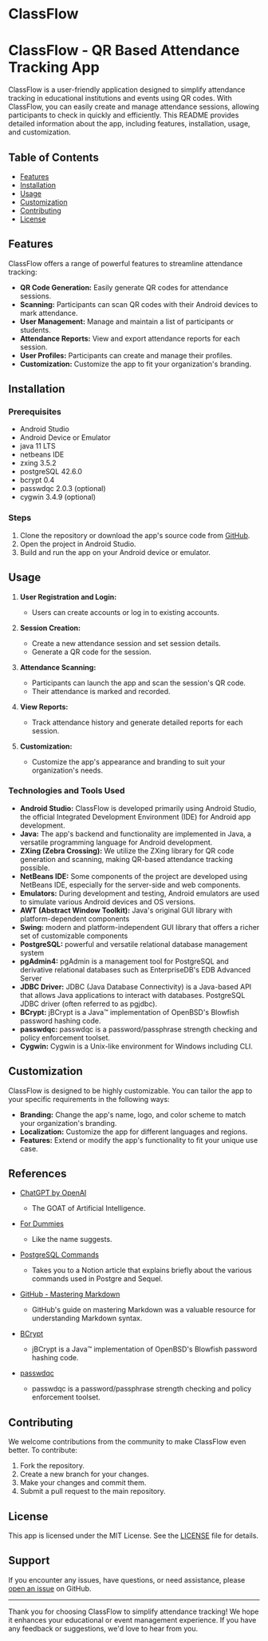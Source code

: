 # ClassFlow
# ClassFlow - QR Based Attendance Tracking App

ClassFlow is a user-friendly application designed to simplify attendance tracking in educational institutions and events using QR codes. With ClassFlow, you can easily create and manage attendance sessions, allowing participants to check in quickly and efficiently. This README provides detailed information about the app, including features, installation, usage, and customization.

## Table of Contents

- [Features](#features)
- [Installation](#installation)
- [Usage](#usage)
- [Customization](#customization)
- [Contributing](#contributing)
- [License](#license)

## Features

ClassFlow offers a range of powerful features to streamline attendance tracking:

- **QR Code Generation:** Easily generate QR codes for attendance sessions.
- **Scanning:** Participants can scan QR codes with their Android devices to mark attendance.
- **User Management:** Manage and maintain a list of participants or students.
- **Attendance Reports:** View and export attendance reports for each session.
- **User Profiles:** Participants can create and manage their profiles.
- **Customization:** Customize the app to fit your organization's branding.

## Installation

### Prerequisites

- Android Studio
- Android Device or Emulator
- java 11 LTS
- netbeans IDE
- zxing 3.5.2
- postgreSQL 42.6.0
- bcrypt 0.4
- passwdqc 2.0.3 (optional)
- cygwin 3.4.9 (optional)

### Steps

1. Clone the repository or download the app's source code from [GitHub](https://github.com/Gaoh19/ClassFlow.git).
2. Open the project in Android Studio.
3. Build and run the app on your Android device or emulator.

## Usage

1. **User Registration and Login:**
   - Users can create accounts or log in to existing accounts.

2. **Session Creation:**
   - Create a new attendance session and set session details.
   - Generate a QR code for the session.

3. **Attendance Scanning:**
   - Participants can launch the app and scan the session's QR code.
   - Their attendance is marked and recorded.

4. **View Reports:**
   - Track attendance history and generate detailed reports for each session.

5. **Customization:**
   - Customize the app's appearance and branding to suit your organization's needs.

### Technologies and Tools Used

- **Android Studio:** ClassFlow is developed primarily using Android Studio, the official Integrated Development Environment (IDE) for Android app development.
- **Java:** The app's backend and functionality are implemented in Java, a versatile programming language for Android development.
- **ZXing (Zebra Crossing):** We utilize the ZXing library for QR code generation and scanning, making QR-based attendance tracking possible.
- **NetBeans IDE:** Some components of the project are developed using NetBeans IDE, especially for the server-side and web components.
- **Emulators:** During development and testing, Android emulators are used to simulate various Android devices and OS versions.
- **AWT (Abstract Window Toolkit):** Java's original GUI library with platform-dependent components
- **Swing:** modern and platform-independent GUI library that offers a richer set of customizable components
- **PostgreSQL:** powerful and versatile relational database management system 
- **pgAdmin4:** pgAdmin is a management tool for PostgreSQL and derivative relational databases such as EnterpriseDB's EDB Advanced Server
- **JDBC Driver:** JDBC (Java Database Connectivity) is a Java-based API that allows Java applications to interact with databases. PostgreSQL JDBC driver (often referred to as pgjdbc).
- **BCrypt:** jBCrypt is a Java™ implementation of OpenBSD's Blowfish password hashing code.
- **passwdqc:** passwdqc is a password/passphrase strength checking and policy enforcement toolset.
- **Cygwin:** Cygwin is a Unix-like environment for Windows including CLI.

## Customization

ClassFlow is designed to be highly customizable. You can tailor the app to your specific requirements in the following ways:

- **Branding:** Change the app's name, logo, and color scheme to match your organization's branding.
- **Localization:** Customize the app for different languages and regions.
- **Features:** Extend or modify the app's functionality to fit your unique use case.

## References

- [ChatGPT by OpenAI](https://www.openai.com/research/chatgpt)
  - The GOAT of Artificial Intelligence.

- [For Dummies](https://deadgawk.notion.site/ClassFlow-QR-Based-Attendance-Tracking-App-7e6b84cc3b3948cb847678906e833c94?pvs=4)
  - Like the name suggests.

- [PostgreSQL Commands](https://deadgawk.notion.site/PostgreSQL-Commands-c190b7c5408347fe99e494f2545c020a?pvs=4)
  - Takes you to a Notion article that explains briefly about the various commands used in Postgre and Sequel.

- [GitHub - Mastering Markdown](https://guides.github.com/features/mastering-markdown/)
  - GitHub's guide on mastering Markdown was a valuable resource for understanding Markdown syntax.

- [BCrypt](https://www.mindrot.org/projects/jBCrypt/)
  - jBCrypt is a Java™ implementation of OpenBSD's Blowfish password hashing code.

- [passwdqc](https://www.openwall.com/passwdqc/)
  - passwdqc is a password/passphrase strength checking and policy enforcement toolset.

## Contributing

We welcome contributions from the community to make ClassFlow even better. To contribute:

1. Fork the repository.
2. Create a new branch for your changes.
3. Make your changes and commit them.
4. Submit a pull request to the main repository.

## License

This app is licensed under the MIT License. See the [LICENSE](LICENSE) file for details.

## Support

If you encounter any issues, have questions, or need assistance, please [open an issue](https://github.com/yourrepository/classflow/issues) on GitHub.

---

Thank you for choosing ClassFlow to simplify attendance tracking! We hope it enhances your educational or event management experience. If you have any feedback or suggestions, we'd love to hear from you.
